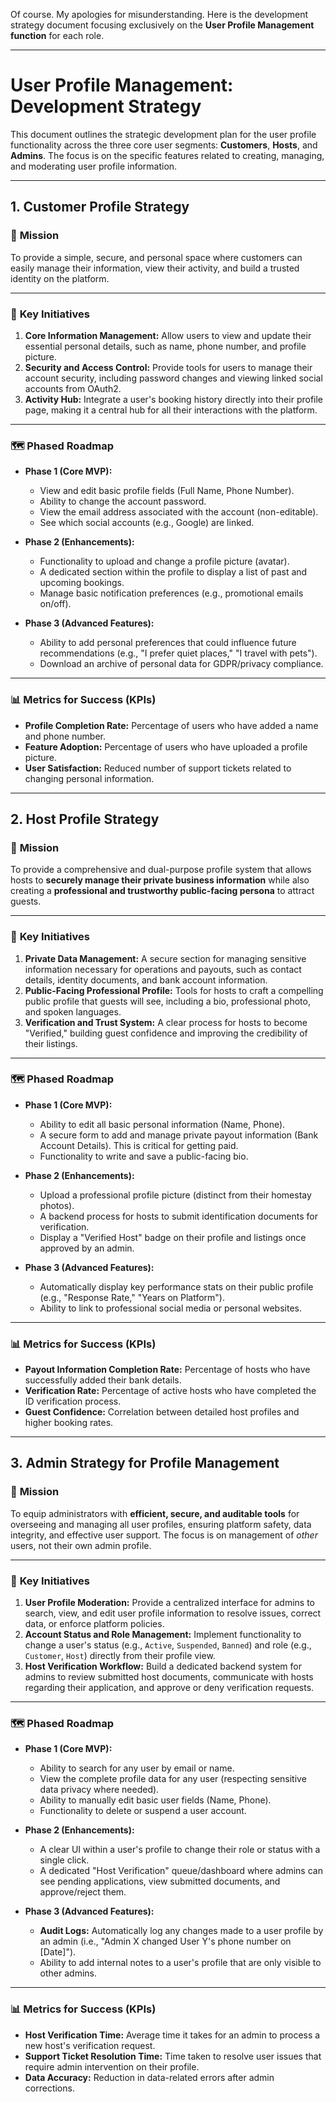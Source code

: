 Of course. My apologies for misunderstanding. Here is the development strategy document focusing exclusively on the **User Profile Management function** for each role.

---

# **User Profile Management: Development Strategy**

This document outlines the strategic development plan for the user profile functionality across the three core user segments: **Customers**, **Hosts**, and **Admins**. The focus is on the specific features related to creating, managing, and moderating user profile information.

---

## **1. Customer Profile Strategy**

### 🎯 **Mission**
To provide a simple, secure, and personal space where customers can easily manage their information, view their activity, and build a trusted identity on the platform.

---

### 🚀 **Key Initiatives**

1.  **Core Information Management:** Allow users to view and update their essential personal details, such as name, phone number, and profile picture.
2.  **Security and Access Control:** Provide tools for users to manage their account security, including password changes and viewing linked social accounts from OAuth2.
3.  **Activity Hub:** Integrate a user's booking history directly into their profile page, making it a central hub for all their interactions with the platform.

---

### 🗺️ **Phased Roadmap**

* **Phase 1 (Core MVP):**
    * View and edit basic profile fields (Full Name, Phone Number).
    * Ability to change the account password.
    * View the email address associated with the account (non-editable).
    * See which social accounts (e.g., Google) are linked.

* **Phase 2 (Enhancements):**
    * Functionality to upload and change a profile picture (avatar).
    * A dedicated section within the profile to display a list of past and upcoming bookings.
    * Manage basic notification preferences (e.g., promotional emails on/off).

* **Phase 3 (Advanced Features):**
    * Ability to add personal preferences that could influence future recommendations (e.g., "I prefer quiet places," "I travel with pets").
    * Download an archive of personal data for GDPR/privacy compliance.

---

### 📊 **Metrics for Success (KPIs)**
* **Profile Completion Rate:** Percentage of users who have added a name and phone number.
* **Feature Adoption:** Percentage of users who have uploaded a profile picture.
* **User Satisfaction:** Reduced number of support tickets related to changing personal information.

---

## **2. Host Profile Strategy**

### 🎯 **Mission**
To provide a comprehensive and dual-purpose profile system that allows hosts to **securely manage their private business information** while also creating a **professional and trustworthy public-facing persona** to attract guests.

---

### 🚀 **Key Initiatives**

1.  **Private Data Management:** A secure section for managing sensitive information necessary for operations and payouts, such as contact details, identity documents, and bank account information.
2.  **Public-Facing Professional Profile:** Tools for hosts to craft a compelling public profile that guests will see, including a bio, professional photo, and spoken languages.
3.  **Verification and Trust System:** A clear process for hosts to become "Verified," building guest confidence and improving the credibility of their listings.

---

### 🗺️ **Phased Roadmap**

* **Phase 1 (Core MVP):**
    * Ability to edit all basic personal information (Name, Phone).
    * A secure form to add and manage private payout information (Bank Account Details). This is critical for getting paid.
    * Functionality to write and save a public-facing bio.

* **Phase 2 (Enhancements):**
    * Upload a professional profile picture (distinct from their homestay photos).
    * A backend process for hosts to submit identification documents for verification.
    * Display a "Verified Host" badge on their profile and listings once approved by an admin.

* **Phase 3 (Advanced Features):**
    * Automatically display key performance stats on their public profile (e.g., "Response Rate," "Years on Platform").
    * Ability to link to professional social media or personal websites.

---

### 📊 **Metrics for Success (KPIs)**
* **Payout Information Completion Rate:** Percentage of hosts who have successfully added their bank details.
* **Verification Rate:** Percentage of active hosts who have completed the ID verification process.
* **Guest Confidence:** Correlation between detailed host profiles and higher booking rates.

---

## **3. Admin Strategy for Profile Management**

### 🎯 **Mission**
To equip administrators with **efficient, secure, and auditable tools** for overseeing and managing all user profiles, ensuring platform safety, data integrity, and effective user support. The focus is on management of *other* users, not their own admin profile.

---

### 🚀 **Key Initiatives**

1.  **User Profile Moderation:** Provide a centralized interface for admins to search, view, and edit user profile information to resolve issues, correct data, or enforce platform policies.
2.  **Account Status and Role Management:** Implement functionality to change a user's status (e.g., `Active`, `Suspended`, `Banned`) and role (e.g., `Customer`, `Host`) directly from their profile view.
3.  **Host Verification Workflow:** Build a dedicated backend system for admins to review submitted host documents, communicate with hosts regarding their application, and approve or deny verification requests.

---

### 🗺️ **Phased Roadmap**

* **Phase 1 (Core MVP):**
    * Ability to search for any user by email or name.
    * View the complete profile data for any user (respecting sensitive data privacy where needed).
    * Ability to manually edit basic user fields (Name, Phone).
    * Functionality to delete or suspend a user account.

* **Phase 2 (Enhancements):**
    * A clear UI within a user's profile to change their role or status with a single click.
    * A dedicated "Host Verification" queue/dashboard where admins can see pending applications, view submitted documents, and approve/reject them.

* **Phase 3 (Advanced Features):**
    * **Audit Logs:** Automatically log any changes made to a user profile by an admin (i.e., "Admin X changed User Y's phone number on [Date]").
    * Ability to add internal notes to a user's profile that are only visible to other admins.

---

### 📊 **Metrics for Success (KPIs)**
* **Host Verification Time:** Average time it takes for an admin to process a new host's verification request.
* **Support Ticket Resolution Time:** Time taken to resolve user issues that require admin intervention on their profile.
* **Data Accuracy:** Reduction in data-related errors after admin corrections.